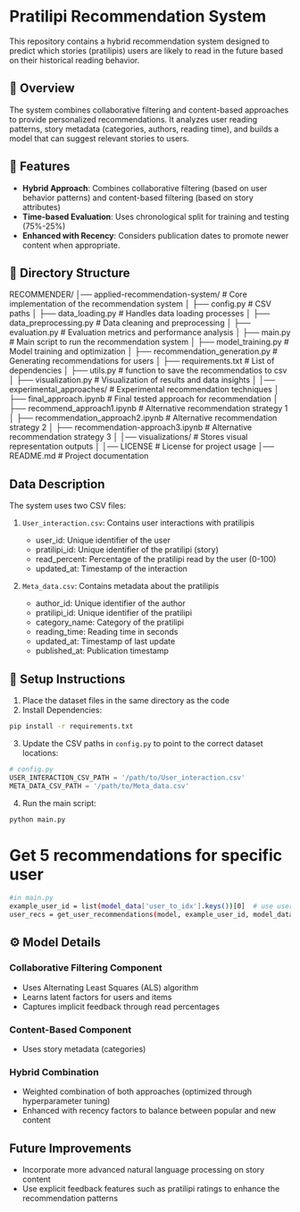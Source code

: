# Pratilipi Recommendation System

This repository contains a hybrid recommendation system designed to predict which stories (pratilipis) users are likely to read in the future based on their historical reading behavior.

## 📖 Overview

The system combines collaborative filtering and content-based approaches to provide personalized recommendations. It analyzes user reading patterns, story metadata (categories, authors, reading time), and builds a model that can suggest relevant stories to users.

## 🚀 Features

- **Hybrid Approach**: Combines collaborative filtering (based on user behavior patterns) and content-based filtering (based on story attributes)
- **Time-based Evaluation**: Uses chronological split for training and testing (75%-25%)
- **Enhanced with Recency**: Considers publication dates to promote newer content when appropriate.

## 📂 Directory Structure

RECOMMENDER/
│── applied-recommendation-system/      # Core implementation of the recommendation system
│   ├── config.py                        # CSV paths
│   ├── data_loading.py                   # Handles data loading processes
│   ├── data_preprocessing.py              # Data cleaning and preprocessing
│   ├── evaluation.py                     # Evaluation metrics and performance analysis
│   ├── main.py                           # Main script to run the recommendation system
│   ├── model_training.py                  # Model training and optimization
│   ├── recommendation_generation.py       # Generating recommendations for users
│   ├── requirements.txt                   # List of dependencies
│   ├── utils.py                           # function to save the recommendatios to csv
│   ├── visualization.py                    # Visualization of results and data insights
│
│── experimental_approaches/               # Experimental recommendation techniques
│   ├── final_approach.ipynb               # Final tested approach for recommendation
│   ├── recommend_approach1.ipynb          # Alternative recommendation strategy 1
│   ├── recommendation_approach2.ipynb     # Alternative recommendation strategy 2
│   ├── recommendation-approach3.ipynb     # Alternative recommendation strategy 3
│
│── visualizations/                        # Stores visual representation outputs
│
│── LICENSE                                # License for project usage
│── README.md                              # Project documentation



## Data Description

The system uses two CSV files:

1. `User_interaction.csv`: Contains user interactions with pratilipis
   - user_id: Unique identifier of the user
   - pratilipi_id: Unique identifier of the pratilipi (story)
   - read_percent: Percentage of the pratilipi read by the user (0-100)
   - updated_at: Timestamp of the interaction

2. `Meta_data.csv`: Contains metadata about the pratilipis
   - author_id: Unique identifier of the author
   - pratilipi_id: Unique identifier of the pratilipi
   - category_name: Category of the pratilipi
   - reading_time: Reading time in seconds
   - updated_at: Timestamp of last update
   - published_at: Publication timestamp

## 📌 Setup Instructions

1. Place the dataset files in the same directory as the code
2. Install Dependencies:
```bash
pip install -r requirements.txt
```
3. Update the CSV paths in `config.py` to point to the correct dataset locations:
```python
# config.py
USER_INTERACTION_CSV_PATH = '/path/to/User_interaction.csv'
META_DATA_CSV_PATH = '/path/to/Meta_data.csv'
```
4. Run the main script:
```bash
python main.py
```


# Get 5 recommendations for specific user
```bash
#in main.py
example_user_id = list(model_data['user_to_idx'].keys())[0]  # use userId instead of the key
user_recs = get_user_recommendations(model, example_user_id, model_data, meta_data)
```

## ⚙️ Model Details

### Collaborative Filtering Component
- Uses Alternating Least Squares (ALS) algorithm
- Learns latent factors for users and items
- Captures implicit feedback through read percentages

### Content-Based Component
- Uses story metadata (categories)

### Hybrid Combination
- Weighted combination of both approaches (optimized through hyperparameter tuning)
- Enhanced with recency factors to balance between popular and new content

## Future Improvements

- Incorporate more advanced natural language processing on story content
- Use explicit feedback features such as pratilipi ratings to enhance the recommendation patterns

